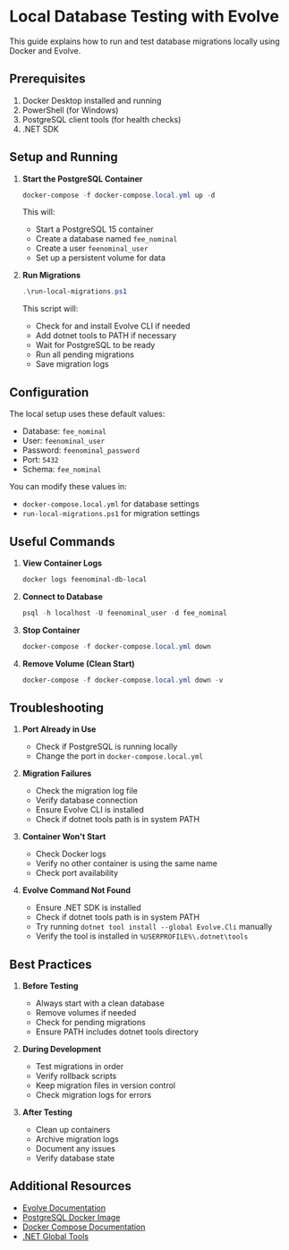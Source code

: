 # Local Database Testing with Evolve

This guide explains how to run and test database migrations locally using Docker and Evolve.

## Prerequisites

1. Docker Desktop installed and running
2. PowerShell (for Windows)
3. PostgreSQL client tools (for health checks)
4. .NET SDK

## Setup and Running

1. **Start the PostgreSQL Container**

   ```powershell
   docker-compose -f docker-compose.local.yml up -d
   ```

   This will:
   - Start a PostgreSQL 15 container
   - Create a database named `fee_nominal`
   - Create a user `feenominal_user`
   - Set up a persistent volume for data

2. **Run Migrations**

   ```powershell
   .\run-local-migrations.ps1
   ```

   This script will:
   - Check for and install Evolve CLI if needed
   - Add dotnet tools to PATH if necessary
   - Wait for PostgreSQL to be ready
   - Run all pending migrations
   - Save migration logs

## Configuration

The local setup uses these default values:

- Database: `fee_nominal`
- User: `feenominal_user`
- Password: `feenominal_password`
- Port: `5432`
- Schema: `fee_nominal`

You can modify these values in:
- `docker-compose.local.yml` for database settings
- `run-local-migrations.ps1` for migration settings

## Useful Commands

1. **View Container Logs**
   ```powershell
   docker logs feenominal-db-local
   ```

2. **Connect to Database**
   ```powershell
   psql -h localhost -U feenominal_user -d fee_nominal
   ```

3. **Stop Container**
   ```powershell
   docker-compose -f docker-compose.local.yml down
   ```

4. **Remove Volume (Clean Start)**
   ```powershell
   docker-compose -f docker-compose.local.yml down -v
   ```

## Troubleshooting

1. **Port Already in Use**
   - Check if PostgreSQL is running locally
   - Change the port in `docker-compose.local.yml`

2. **Migration Failures**
   - Check the migration log file
   - Verify database connection
   - Ensure Evolve CLI is installed
   - Check if dotnet tools path is in system PATH

3. **Container Won't Start**
   - Check Docker logs
   - Verify no other container is using the same name
   - Check port availability

4. **Evolve Command Not Found**
   - Ensure .NET SDK is installed
   - Check if dotnet tools path is in system PATH
   - Try running `dotnet tool install --global Evolve.Cli` manually
   - Verify the tool is installed in `%USERPROFILE%\.dotnet\tools`

## Best Practices

1. **Before Testing**
   - Always start with a clean database
   - Remove volumes if needed
   - Check for pending migrations
   - Ensure PATH includes dotnet tools directory

2. **During Development**
   - Test migrations in order
   - Verify rollback scripts
   - Keep migration files in version control
   - Check migration logs for errors

3. **After Testing**
   - Clean up containers
   - Archive migration logs
   - Document any issues
   - Verify database state

## Additional Resources

- [Evolve Documentation](https://evolve-db.netlify.app/)
- [PostgreSQL Docker Image](https://hub.docker.com/_/postgres)
- [Docker Compose Documentation](https://docs.docker.com/compose/)
- [.NET Global Tools](https://docs.microsoft.com/en-us/dotnet/core/tools/global-tools) 